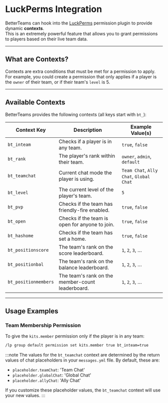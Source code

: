 # LuckPerms Integration

BetterTeams can hook into the [LuckPerms](https://luckperms.net/) permission plugin to provide dynamic **contexts**.  
This is an extremely powerful feature that allows you to grant permissions to players based on their live team data.

---

## What are Contexts?

Contexts are extra conditions that must be met for a permission to apply.  
For example, you could create a permission that only applies if a player is the `owner` of their team, or if their team's `level` is 5.

---

## Available Contexts

BetterTeams provides the following contexts (all keys start with `bt_`):

| Context Key                   | Description                                                                 | Example Value(s)                         |
|-------------------------------|-----------------------------------------------------------------------------|------------------------------------------|
| `bt_inteam`                   | Checks if a player is in any team.                                          | `true`, `false`                          |
| `bt_rank`                     | The player's rank within their team.                                        | `owner`, `admin`, `default`              |
| `bt_teamchat`                 | Current chat mode the player is using.                                      | `Team Chat`, `Ally Chat`, `Global Chat`  |
| `bt_level`                    | The current level of the player's team.                                     | `5`                                      |
| `bt_pvp`                      | Checks if the team has friendly-fire enabled.                               | `true`, `false`                          |
| `bt_open`                     | Checks if the team is open for anyone to join.                              | `true`, `false`                          |
| `bt_hashome`                  | Checks if the team has set a home.                                          | `true`, `false`                          |
| `bt_positionscore`            | The team's rank on the score leaderboard.                                   | `1`, `2`, `3`, …                         |
| `bt_positionbal`              | The team's rank on the balance leaderboard.                                 | `1`, `2`, `3`, …                         |
| `bt_positionmembers`          | The team's rank on the member-count leaderboard.                            | `1`, `2`, `3`, …                         |

---

## Usage Examples

### Team Membership Permission

To give the `kits.member` permission only if the player is in any team:

```bash
/lp group default permission set kits.member true bt_inteam=true
```
:::note
The values for the `bt_teamchat` context are determined by the return values of chat placeholders in your `messages.yml` file. By default, these are:
- `placeholder.teamChat`: 'Team Chat'
- `placeholder.globalChat`: 'Global Chat'
- `placeholder.allyChat`: 'Ally Chat'

If you customize these placeholder values, the `bt_teamchat` context will use your new values.
:::
